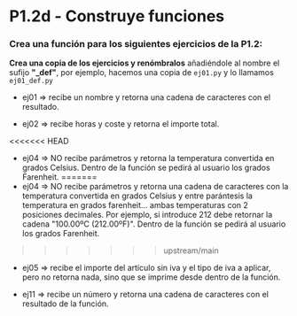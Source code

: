 # P1.2d - Construye funciones

### Crea una función para los siguientes ejercicios de la P1.2:

**Crea una copia de los ejercicios y renómbralos** añadiéndole al nombre el sufijo **"_def"**, por ejemplo, hacemos una copia de `ej01.py` y lo llamamos `ej01_def.py`

  - ej01 => recibe un nombre y retorna una cadena de caracteres con el resultado.

  - ej02 => recibe horas y coste y retorna el importe total.

<<<<<<< HEAD
  - ej04 => NO recibe parámetros y retorna la temperatura convertida en grados Celsius. Dentro de la función se pedirá al usuario los grados Farenheit.
=======
  - ej04 => NO recibe parámetros y retorna una cadena de caracteres con la temperatura convertida en grados Celsius y entre parántesis la temperatura en grados farenheit... ambas temperaturas con 2 posiciones decimales. Por ejemplo, si introduce 212 debe retornar la cadena "100.00ºC (212.00ºF)". Dentro de la función se pedirá al usuario los grados Farenheit.
>>>>>>> upstream/main

  - ej05 => recibe el importe del artículo sin iva y el tipo de iva a aplicar, pero no retorna nada, sino que se imprime desde dentro de la función.

  - ej11 => recibe un número y retorna una cadena de caracteres con el resultado de la función.
